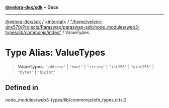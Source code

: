 [**@velora-dex/sdk**](../../../../README.md) • **Docs**

***

[@velora-dex/sdk](../../../../globals.md) / [\<internal\>](../../../README.md) / ["/home/velenir-gnx570/Projects/Paraswap/paraswap-sdk/node\_modules/web3-types/lib/commonjs/index"](../README.md) / ValueTypes

# Type Alias: ValueTypes

> **ValueTypes**: `"address"` \| `"bool"` \| `"string"` \| `"int256"` \| `"uint256"` \| `"bytes"` \| `"bigint"`

## Defined in

node\_modules/web3-types/lib/commonjs/eth\_types.d.ts:2

